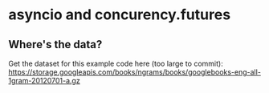 # asyncio and concurency.futures

## Where's the data?

Get the dataset for this example code here (too large to commit):
https://storage.googleapis.com/books/ngrams/books/googlebooks-eng-all-1gram-20120701-a.gz
